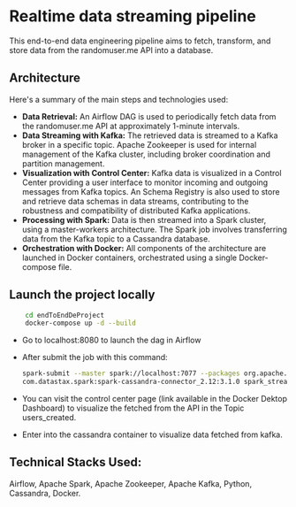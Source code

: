 
# Realtime data streaming pipeline

This end-to-end data engineering pipeline aims to fetch, transform, and store data from the randomuser.me API into a database. 

## Architecture 
Here's a summary of the main steps and technologies used:

- **Data Retrieval:** An Airflow DAG is used to periodically fetch data from the randomuser.me API at approximately 1-minute intervals.
- **Data Streaming with Kafka:** The retrieved data is streamed to a Kafka broker in a specific topic. Apache Zookeeper is used for internal management of the Kafka cluster, including broker coordination and partition management.
- **Visualization with Control Center:** Kafka data is visualized in a Control Center providing a user interface to monitor incoming and outgoing messages from Kafka topics. An Schema Registry is also used to store and retrieve data schemas in data streams, contributing to the robustness and compatibility of distributed Kafka applications.
- **Processing with Spark:** Data is then streamed into a Spark cluster, using a master-workers architecture. The Spark job involves transferring data from the Kafka topic to a Cassandra database.
- **Orchestration with Docker:** All components of the architecture are launched in Docker containers, orchestrated using a single Docker-compose file.

## Launch the project locally

```bash
    cd endToEndDeProject
    docker-compose up -d --build
```

- Go to localhost:8080 to launch the dag in Airflow
- After submit the job with this command:
    ```bash 
    spark-submit --master spark://localhost:7077 --packages org.apache.spark:spark-sql-kafka-0-10_2.12:3.1.2 
    com.datastax.spark:spark-cassandra-connector_2.12:3.1.0 spark_stream.py
    ```

- You can visit the control center page (link available in the Docker Dektop Dashboard) to visualize the fetched from the API in the Topic users_created.
- Enter into the cassandra container to visualize data fetched from kafka.

## Technical Stacks Used: 
Airflow, Apache Spark, Apache Zookeeper, Apache Kafka, Python, Cassandra, Docker.
